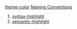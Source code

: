 [theme-color](https://code.visualstudio.com/api/references/theme-color)
[Naming Conventions](https://macromates.com/manual/en/language_grammars)

1. [syntax-highlight](https://code.visualstudio.com/api/language-extensions/syntax-highlight-guide#semantic-theming)
2. [semantic-highlight](https://code.visualstudio.com/api/language-extensions/semantic-highlight-guide)
